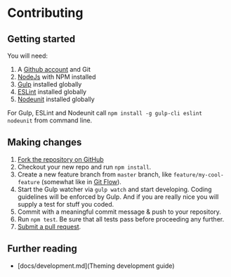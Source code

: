 Contributing
============

Getting started
---------------

You will need:

1. A [Github account](https://github.com/) and Git
2. [NodeJs](https://nodejs.org/) with NPM installed
3. [Gulp](https://gulpjs.com/) installed globally
4. [ESLint](https://eslint.org/) installed globally
5. [Nodeunit](https://github.com/caolan/nodeunit) installed globally

For Gulp, ESLint and Nodeunit call `npm install -g gulp-cli eslint nodeunit` from command line.

Making changes
--------------

1. [Fork the repository on GitHub](https://help.github.com/articles/fork-a-repo/)
2. Checkout your new repo and run `npm install`.
3. Create a new feature branch from `master` branch, like `feature/my-cool-feature` (somewhat like in [Git Flow](https://danielkummer.github.io/git-flow-cheatsheet/)).
4. Start the Gulp watcher via `gulp watch` and start developing. Coding guidelines will be enforced by Gulp. And if you are really nice you will supply a test for stuff you coded.
5. Commit with a meaningful commit message & push to your repository.
6. Run `npm test`. Be sure that all tests pass before proceeding any further.
7. [Submit a pull request](https://help.github.com/articles/about-pull-requests/).

Further reading
---------------

* [docs/development.md](Theming development guide)

